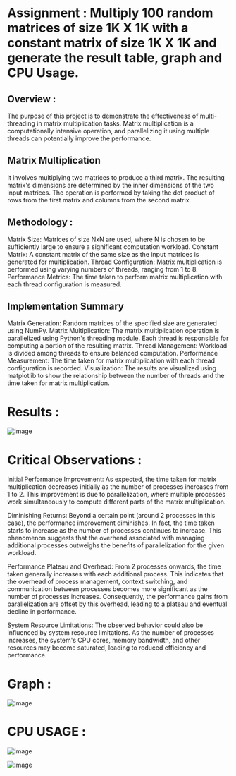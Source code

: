 # Assignment : Multiply 100 random matrices of size 1K X 1K with a constant matrix of size 1K X 1K and generate the result table, graph and CPU Usage.

## Overview :
The purpose of this project is to demonstrate the effectiveness of multi-threading in matrix multiplication tasks. Matrix multiplication is a computationally intensive operation, and parallelizing it using multiple threads can potentially improve the performance.

## Matrix Multiplication
It involves multiplying two matrices to produce a third matrix. The resulting matrix's dimensions are determined by the inner dimensions of the two input matrices. The operation is performed by taking the dot product of rows from the first matrix and columns from the second matrix.

## Methodology :
Matrix Size: Matrices of size NxN are used, where N is chosen to be sufficiently large to ensure a significant computation workload.
Constant Matrix: A constant matrix of the same size as the input matrices is generated for multiplication.
Thread Configuration: Matrix multiplication is performed using varying numbers of threads, ranging from 1 to 8.
Performance Metrics: The time taken to perform matrix multiplication with each thread configuration is measured.

## Implementation Summary
Matrix Generation: Random matrices of the specified size are generated using NumPy.
Matrix Multiplication: The matrix multiplication operation is parallelized using Python's threading module. Each thread is responsible for computing a portion of the resulting matrix.
Thread Management: Workload is divided among threads to ensure balanced computation.
Performance Measurement: The time taken for matrix multiplication with each thread configuration is recorded.
Visualization: The results are visualized using matplotlib to show the relationship between the number of threads and the time taken for matrix multiplication.

# Results :
![image](https://github.com/iosaman503/102103043_Multi_Threading/assets/90442567/d7d0a5c1-2947-4906-b4d9-ff59228dad0d)

# Critical Observations :
Initial Performance Improvement: As expected, the time taken for matrix multiplication decreases initially as the number of processes increases from 1 to 2. This improvement is due to parallelization, where multiple processes work simultaneously to compute different parts of the matrix multiplication.

Diminishing Returns: Beyond a certain point (around 2 processes in this case), the performance improvement diminishes. In fact, the time taken starts to increase as the number of processes continues to increase. This phenomenon suggests that the overhead associated with managing additional processes outweighs the benefits of parallelization for the given workload.

Performance Plateau and Overhead: From 2 processes onwards, the time taken generally increases with each additional process. This indicates that the overhead of process management, context switching, and communication between processes becomes more significant as the number of processes increases. Consequently, the performance gains from parallelization are offset by this overhead, leading to a plateau and eventual decline in performance.

System Resource Limitations: The observed behavior could also be influenced by system resource limitations. As the number of processes increases, the system's CPU cores, memory bandwidth, and other resources may become saturated, leading to reduced efficiency and performance.

# Graph :
![image](https://github.com/iosaman503/102103043_Multi_Threading/assets/90442567/cd217f90-5f33-422d-b9db-ef94ada40519)

# CPU USAGE :
![image](https://github.com/iosaman503/102103043_Multi_Threading/assets/90442567/bc1530c9-5f00-4910-b7e3-dc68070a00e8)

![image](https://github.com/iosaman503/102103043_Multi_Threading/assets/90442567/36586108-a904-4c77-bf2e-9149dae80b53)


